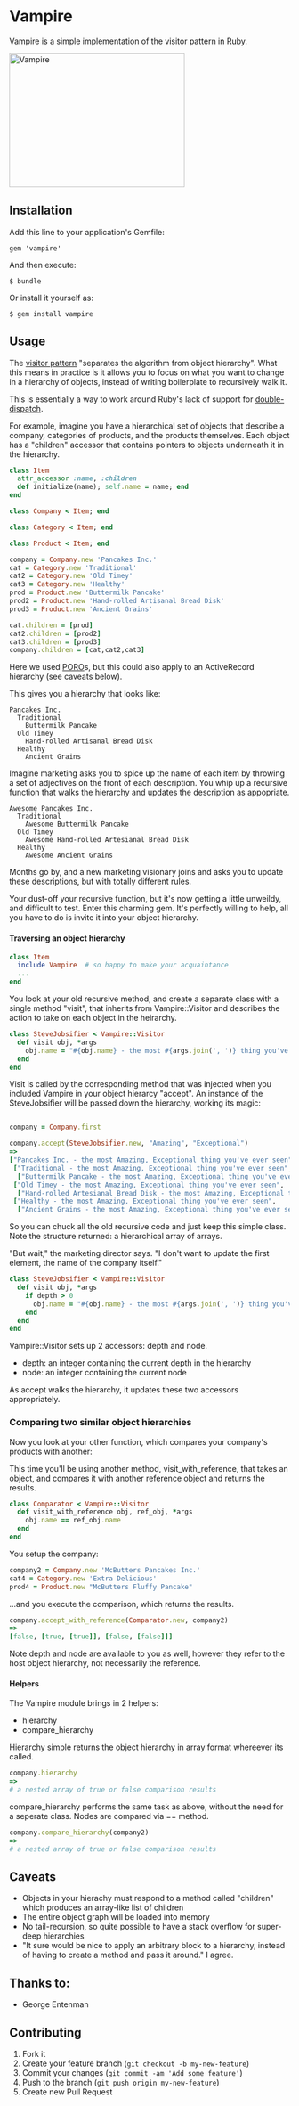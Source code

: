 # Vampire

Vampire is a simple implementation of the visitor pattern in Ruby.

<img src="http://upload.wikimedia.org/wikipedia/commons/1/19/Bela_lugosi_dracula.jpg"
 alt="Vampire" title="Vampire" height=240 width=315 />

## Installation

Add this line to your application's Gemfile:

    gem 'vampire'

And then execute:

    $ bundle

Or install it yourself as:

    $ gem install vampire

## Usage

The [visitor pattern](http://butunclebob.com/ArticleS.UncleBob.IuseVisitor) "separates the algorithm from object hierarchy".  What this means in practice is it allows you to focus on what you want to change in a hierarchy of objects, instead of writing boilerplate to recursively walk it.

This is essentially a way to work around Ruby's lack of support for [double-dispatch](http://lostechies.com/derekgreer/2010/04/19/double-dispatch-is-a-code-smell/).

For example, imagine you have a hierarchical set of objects that describe a company, categories of products, and the products themselves.  Each object has a "children" accessor that contains pointers to objects underneath it in the hierarchy.


```ruby
class Item
  attr_accessor :name, :children
  def initialize(name); self.name = name; end
end

class Company < Item; end

class Category < Item; end

class Product < Item; end

company = Company.new 'Pancakes Inc.'
cat = Category.new 'Traditional'
cat2 = Category.new 'Old Timey'
cat3 = Category.new 'Healthy'
prod = Product.new 'Buttermilk Pancake'
prod2 = Product.new 'Hand-rolled Artisanal Bread Disk'
prod3 = Product.new 'Ancient Grains'

cat.children = [prod]
cat2.children = [prod2]
cat3.children = [prod3]
company.children = [cat,cat2,cat3]
```

Here we used [PORO](http://blog.jayfields.com/2007/10/ruby-poro.html)s, but this could also apply to an ActiveRecord hierarchy (see caveats below).

This gives you a hierarchy that looks like:

```
Pancakes Inc.
  Traditional
    Buttermilk Pancake
  Old Timey
    Hand-rolled Artisanal Bread Disk
  Healthy
    Ancient Grains
```

Imagine marketing asks you to spice up the name of each item by throwing a set of adjectives on the front of each description.  You whip up a recursive function that walks the hierarchy and updates the description as appopriate.

```
Awesome Pancakes Inc.
  Traditional
    Awesome Buttermilk Pancake
  Old Timey
    Awesome Hand-rolled Artesianal Bread Disk
  Healthy
    Awesome Ancient Grains
```

Months go by, and a new marketing visionary joins and asks you to update these descriptions, but with totally different rules.

Your dust-off your recursive function,  but it's now getting a little unweildy, and difficult to test.  Enter this charming gem.  It's perfectly willing to help, all you have to do is invite it into your object hierarchy.

#### Traversing an object hierarchy

```ruby
class Item
  include Vampire  # so happy to make your acquaintance
  ...
end
```

You look at your old recursive method, and create a separate class with a single method "visit", that inherits from Vampire::Visitor and describes the action to take on each object in the heirarchy.

```ruby
class SteveJobsifier < Vampire::Visitor
  def visit obj, *args
    obj.name = "#{obj.name} - the most #{args.join(', ')} thing you've ever seen"
  end
end
```

Visit is called by the corresponding method that was injected when you included Vampire in your object hierarcy "accept".  An instance of the SteveJobsifier will be passed down the hierarchy, working its magic:

```ruby

company = Company.first

company.accept(SteveJobsifier.new, "Amazing", "Exceptional")
=>
["Pancakes Inc. - the most Amazing, Exceptional thing you've ever seen",
 ["Traditional - the most Amazing, Exceptional thing you've ever seen",
  ["Buttermilk Pancake - the most Amazing, Exceptional thing you've ever seen"]],
 ["Old Timey - the most Amazing, Exceptional thing you've ever seen",
  ["Hand-rolled Artesianal Bread Disk - the most Amazing, Exceptional thing you've ever seen"]],
 ["Healthy - the most Amazing, Exceptional thing you've ever seen",
  ["Ancient Grains - the most Amazing, Exceptional thing you've ever seen"]]]
```

So you can chuck all the old recursive code and just keep this simple class.  Note the structure returned: a hierarchical array of arrays.

"But wait," the marketing director says.  "I don't want to update the first element, the name of the company itself."

```ruby
class SteveJobsifier < Vampire::Visitor
  def visit obj, *args
    if depth > 0
      obj.name = "#{obj.name} - the most #{args.join(', ')} thing you've ever seen"
    end
  end
end
```

Vampire::Visitor sets up 2 accessors: depth and node.

- depth: an integer containing the current depth in the hierarchy
- node: an integer containing the current node

As accept walks the hierarchy, it updates these two accessors appropriately.

### Comparing two similar object hierarchies

Now you look at your other function, which compares your company's products with another:

This time you'll be using another method, visit_with_reference, that takes an object, and compares it with another reference object and returns the results.

```ruby
class Comparator < Vampire::Visitor
  def visit_with_reference obj, ref_obj, *args
    obj.name == ref_obj.name
  end
end
```

You setup the company:

```ruby
company2 = Company.new 'McButters Pancakes Inc.'
cat4 = Category.new 'Extra Delicious'
prod4 = Product.new "McButters Fluffy Pancake"
```

...and you execute the comparison, which returns the results.

```ruby
company.accept_with_reference(Comparator.new, company2)
=>
[false, [true, [true]], [false, [false]]]
```

Note depth and node are available to you as well, however they refer to the host object hierarchy, not necessarily the reference.

#### Helpers

The Vampire module brings in 2 helpers:

 - hierarchy
 - compare_hierarchy

Hierarchy simple returns the object hierarchy in array format whereever its called.

```ruby
company.hierarchy
=>
# a nested array of true or false comparison results
```

compare_hierarchy performs the same task as above, without the need for a seperate class.  Nodes are compared via == method.

```ruby
company.compare_hierarchy(company2)
=>
# a nested array of true or false comparison results
```

## Caveats

 - Objects in your hierachy must respond to a method called "children" which produces an array-like list of children
 - The entire object graph will be loaded into memory
 - No tail-recursion, so quite possible to have a stack overflow for super-deep hierarchies
 - "It sure would be nice to apply an arbitrary block to a hierarchy, instead of having to create a method and pass it around."  I agree.

## Thanks to:

 - George Entenman

## Contributing

1. Fork it
2. Create your feature branch (`git checkout -b my-new-feature`)
3. Commit your changes (`git commit -am 'Add some feature'`)
4. Push to the branch (`git push origin my-new-feature`)
5. Create new Pull Request
